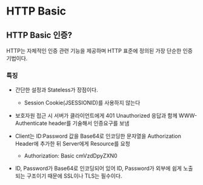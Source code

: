 # HTTP Basic

## HTTP Basic 인증?

HTTP는 자체적인 인증 관련 기능을 제공하며 HTTP 표준에 정의된 가장 단순한 인증 기법이다.

### 특징

- 간단한 설정과 Stateless가 장점이다.

  - Session Cookie(JSESSIONID)를 사용하지 않는다

- 보호자원 접근 시 서버가 클라이언트에게 401 Unauthorized 응답과 함께 WWW-Authenticate header를 기술해서 인증요구를 보냄
- Client는 ID:Password 값을 Base64로 인코딩한 문자열을 Authorization Header에 추가한 뒤 Server에게 Resource를 요청
  - Authorization: Basic cmVzdDpyZXN0
- ID, Password가 Base64로 인코딩되어 있어 ID, Password가 외부에 쉽게 노출되는 구조이기 때문에 SSL이나 TLS는 필수이다.
